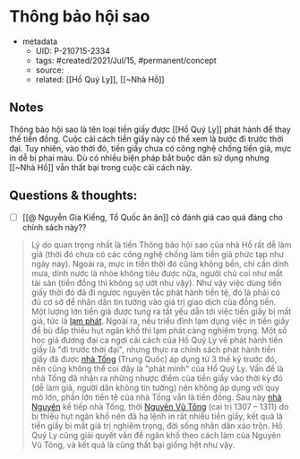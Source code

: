 # Thông bảo hội sao

- metadata
	- UID: P-210715-2334
	- tags: #created/2021/Jul/15, #permanent/concept 
	- source: 
	- related: [[Hồ Quý Ly]], [[~Nhà Hồ]] 

## Notes
Thông bảo hội sao là tên loại tiền giấy được [[Hồ Quý Ly]] phát hành để thay thế tiền đồng. Cuộc cải cách tiền giấy này có thể xem là bước đi trước thời đại. Tuy nhiên, vào thời đó, tiền giấy chưa có công nghệ chống tiền giả, mực in dễ bị phai màu. Dù có nhiều biện pháp bắt buộc dân sử dụng nhưng [[~Nhà Hồ]] vẫn thất bại trong cuộc cải cách này.

## Questions & thoughts:
- [ ] [[@ Nguyễn Gia Kiểng, Tổ Quốc ăn ăn]] có đánh giá cao quá đáng cho chính sách này??
> Lý do quan trọng nhất là tiền Thông bảo hội sao của nhà Hồ rất dễ làm giả (thời đó chưa có các công nghệ chống làm tiền giả phức tạp như ngày nay). Ngoài ra, mực in tiền thời đó cũng không bền, chỉ cần dính mưa, dính nước là nhòe không tiêu được nữa, người chủ coi như mất tài sản (tiền đồng thì không sợ ướt như vậy). Như vậy việc dùng tiền giấy thời đó đã đi ngược nguyên tắc phát hành tiền tệ, đó là phải có đủ cơ sở để nhân dân tin tưởng vào giá trị giao dịch của đồng tiền. Một lượng lớn tiền giả được tung ra tất yếu dẫn tới việc tiền giấy bị mất giá, tức là [lạm phát](https://vi.wikipedia.org/wiki/L%E1%BA%A1m_ph%C3%A1t "Lạm phát"). Ngoài ra, nếu triều đình lạm dụng việc in tiền giấy để bù đắp thiếu hụt ngân khố thì lạm phát càng nghiêm trọng.
> Một số học giả đương đại ca ngợi cải cách của Hồ Quý Ly về phát hành tiền giấy là "đi trước thời đại", nhưng thực ra chính sách phát hành tiền giấy đã được [nhà Tống](https://vi.wikipedia.org/wiki/Nh%C3%A0_T%E1%BB%91ng "Nhà Tống") (Trung Quốc) áp dụng từ 3 thế kỷ trước đó, nên cũng không thể coi đây là "phát minh" của Hồ Quý Ly. Vấn đề là nhà Tống đã nhận ra những nhược điểm của tiền giấy vào thời kỳ đó (dễ làm giả, người dân không tin tưởng) nên không áp dụng với quy mô lớn, phần lớn tiền tệ của nhà Tống vẫn là tiền đồng. Sau này [nhà Nguyên](https://vi.wikipedia.org/wiki/Nh%C3%A0_Nguy%C3%AAn "Nhà Nguyên") kế tiếp nhà Tống, thời [Nguyên Vũ Tông](https://vi.wikipedia.org/wiki/Nguy%C3%AAn_V%C5%A9_T%C3%B4ng "Nguyên Vũ Tông") (cai trị 1307 – 1311) do bị thiếu hụt ngân khố nên đã hạ lệnh in rất nhiều tiền giấy, kết quả là tiền giấy bị mất giá trị nghiêm trọng, đời sống nhân dân xáo trộn. Hồ Quý Ly cũng giải quyết vấn đề ngân khố theo cách làm của Nguyên Vũ Tông, và kết quả là cũng thất bại giống hệt như vậy.


